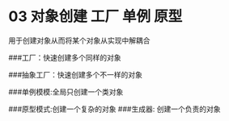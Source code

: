 # 03 对象创建 工厂 单例 原型
用于创建对象从而将某个对象从实现中解耦合

###工厂：快速创建多个同样的对象
  
###抽象工厂：快速创建多个不一样的对象

###单例模模:全局只创建一个类对象

###原型模式:创建一个复杂的对象
###生成器: 创建一个负责的对象